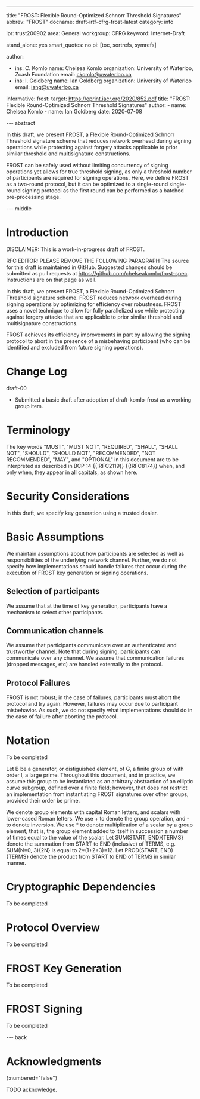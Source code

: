 ---
title: "FROST: Flexible Round-Optimized Schnorr Threshold Signatures"
abbrev: "FROST"
docname: draft-irtf-cfrg-frost-latest
category: info

ipr: trust200902
area: General
workgroup: CFRG
keyword: Internet-Draft

stand_alone: yes
smart_quotes: no
pi: [toc, sortrefs, symrefs]

author:
 -  ins: C. Komlo
    name: Chelsea Komlo
    organization: University of Waterloo, Zcash Foundation
    email: ckomlo@uwaterloo.ca
 -  ins: I. Goldberg
    name: Ian Goldberg
    organization: University of Waterloo
    email: iang@uwaterloo.ca

informative:
  frost:
    target: https://eprint.iacr.org/2020/852.pdf
    title: "FROST: Flexible Round-Optimized Schnorr Threshold Signatures"
    author:
      - name: Chelsea Komlo
      - name: Ian Goldberg
    date: 2020-07-08



--- abstract

In this draft, we present FROST, a Flexible Round-Optimized Schnorr Threshold
signature scheme that reduces network overhead during signing operations while
protecting against forgery attacks applicable to prior similar threshold and
multisignature constructions.

FROST can be safely used without limiting concurrency of signing operations yet
allows for true threshold signing, as only a threshold number of participants
are required for signing operations. Here, we define FROST as a two-round
protocol, but it can be optimized to a single-round single-round signing protocol
as the first round can be performed as a batched pre-processing stage.

--- middle

# Introduction

DISCLAIMER: This is a work-in-progress draft of FROST.

RFC EDITOR: PLEASE REMOVE THE FOLLOWING PARAGRAPH The source for this draft is
maintained in GitHub. Suggested changes should be submitted as pull requests
at https://github.com/chelseakomlo/frost-spec. Instructions are on that page as
well.

In this draft, we present FROST, a Flexible Round-Optimized Schnorr Threshold
signature scheme. FROST reduces network overhead during signing operations by
optimizing for efficiency over robustness. FROST uses a novel technique to
allow for fully parallelized use while protecting against forgery attacks that
are applicable to prior similar threshold and multisignature constructions.

FROST achieves its efficiency improvements in part by allowing the signing
protocol to abort in the presence of a misbehaving participant (who can be
identified and excluded from future signing operations).

# Change Log

draft-00

- Submitted a basic draft after adoption of draft-komlo-frost as a working
  group item.

# Terminology

The key words "MUST", "MUST NOT", "REQUIRED", "SHALL", "SHALL NOT",
"SHOULD", "SHOULD NOT", "RECOMMENDED", "NOT RECOMMENDED", "MAY", and
"OPTIONAL" in this document are to be interpreted as described in
BCP 14 {{!RFC2119}} {{!RFC8174}} when, and only when, they appear in all
capitals, as shown here.

# Security Considerations

In this draft, we specify key generation using a trusted dealer.

# Basic Assumptions

We maintain assumptions about how participants are selected as well as
responsibilities of the underlying network channel. Further, we do not specify
how implementations should handle failures that occur during the execution of
FROST key generation or signing operations.

## Selection of participants

We assume that at the time of key generation, participants have a mechanism to
select other participants.

## Communication channels

We assume that participants communicate
over an authenticated and trustworthy channel. Note that during signing,
participants can communicate over any channel. We assume that communication
failures (dropped messages, etc) are handled externally to the protocol.

## Protocol Failures

FROST is not robust; in the case of failures, participants must
abort the protocol and try again. However, failures may occur due to
participant misbehavior. As such, we do not specify what implementations should
do in the case of failure after aborting the protocol.

# Notation

To be completed

Let B be a generator, or distiguished element, of G, a finite group of with
order l, a large prime.  Throughout this document, and in practice, we assume
this group to be instantiated as an arbitrary abstraction of an elliptic curve
subgroup, defined over a finite field; however, that does not restrict an
implementation from instantiating FROST signatures over other groups, provided
their order be prime.

We denote group elements with capital Roman letters, and scalars with
lower-cased Roman letters.  We use + to denote the group operation, and - to
denote inversion.  We use * to denote multiplication of a scalar by a group
element, that is, the group element added to itself in succession a number of
times equal to the value of the scalar.  Let SUM(START, END){TERMS} denote the
summation from START to END (inclusive) of TERMS, e.g. SUM(N=0, 3){2N} is equal
to 2*(1+2+3)=12.  Let PROD(START, END){TERMS} denote the product from START to
END of TERMS in similar manner.

# Cryptographic Dependencies

To be completed

# Protocol Overview

To be completed

# FROST Key Generation

To be completed

# FROST Signing

To be completed




--- back

# Acknowledgments
{:numbered="false"}

TODO acknowledge.
